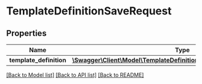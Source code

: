 # TemplateDefinitionSaveRequest

## Properties
Name | Type | Description | Notes
------------ | ------------- | ------------- | -------------
**template_definition** | [**\Swagger\Client\Model\TemplateDefinitionSaveRequestTemplateDefinition**](TemplateDefinitionSaveRequestTemplateDefinition.md) |  | 

[[Back to Model list]](../README.md#documentation-for-models) [[Back to API list]](../README.md#documentation-for-api-endpoints) [[Back to README]](../README.md)


